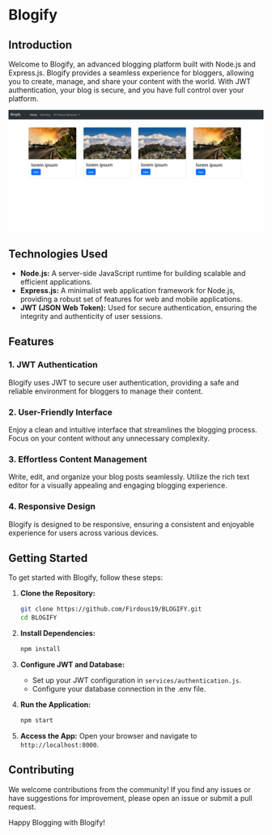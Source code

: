 # Blogify

## Introduction

Welcome to Blogify, an advanced blogging platform built with Node.js and Express.js. Blogify provides a seamless experience for bloggers, allowing you to create, manage, and share your content with the world. With JWT authentication, your blog is secure, and you have full control over your platform.

![Blogify](./public/images/preview.png)

## Technologies Used

- **Node.js:** A server-side JavaScript runtime for building scalable and efficient applications.
- **Express.js:** A minimalist web application framework for Node.js, providing a robust set of features for web and mobile applications.
- **JWT (JSON Web Token):** Used for secure authentication, ensuring the integrity and authenticity of user sessions.

## Features

### 1. **JWT Authentication**

Blogify uses JWT to secure user authentication, providing a safe and reliable environment for bloggers to manage their content.

### 2. **User-Friendly Interface**

Enjoy a clean and intuitive interface that streamlines the blogging process. Focus on your content without any unnecessary complexity.

### 3. **Effortless Content Management**

Write, edit, and organize your blog posts seamlessly. Utilize the rich text editor for a visually appealing and engaging blogging experience.

### 4. **Responsive Design**

Blogify is designed to be responsive, ensuring a consistent and enjoyable experience for users across various devices.

## Getting Started

To get started with Blogify, follow these steps:

1. **Clone the Repository:**

   ```bash
   git clone https://github.com/Firdous19/BLOGIFY.git
   cd BLOGIFY
   ```

2. **Install Dependencies:**

   ```bash
   npm install
   ```

3. **Configure JWT and Database:**

   - Set up your JWT configuration in `services/authentication.js`.
   - Configure your database connection in the .env file.

4. **Run the Application:**

   ```bash
   npm start
   ```

5. **Access the App:**
   Open your browser and navigate to `http://localhost:8000`.

## Contributing

We welcome contributions from the community! If you find any issues or have suggestions for improvement, please open an issue or submit a pull request.

Happy Blogging with Blogify!
